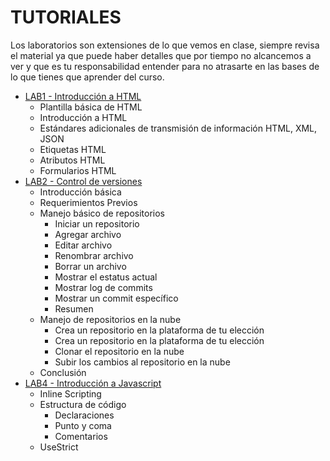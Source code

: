 # TUTORIALES

Los laboratorios son extensiones de lo que vemos en clase, siempre revisa el material ya que puede haber detalles que por tiempo no alcancemos a ver y que es tu responsabilidad entender para no atrasarte en las bases de lo que tienes que aprender del curso.
- [LAB1 - Introducción a HTML](/Tutorials/Lab1HTML/readme.md)
  - Plantilla básica de HTML
  - Introducción a HTML
  - Estándares adicionales de transmisión de información HTML, XML, JSON
  - Etiquetas HTML
  - Atributos HTML
  - Formularios HTML
- [LAB2 - Control de versiones](/Tutorials/Lab2Git/readme.md)
  - Introducción básica
  - Requerimientos Previos
  - Manejo básico de repositorios
    - Iniciar un repositorio
    - Agregar archivo
    - Editar archivo
    - Renombrar archivo
    - Borrar un archivo
    - Mostrar el estatus actual
    - Mostrar log de commits
    - Mostrar un commit específico
    - Resumen
  - Manejo de repositorios en la nube
    - Crea un repositorio en la plataforma de tu elección
    - Crea un repositorio en la plataforma de tu elección
    - Clonar el repositorio en la nube
    - Subir los cambios al repositorio en la nube
  - Conclusión
- [LAB4 - Introducción a Javascript](/Tutorials/Lab4JS/readme.md)
  - Inline Scripting
  - Estructura de código
    - Declaraciones
    - Punto y coma
    - Comentarios
  - UseStrict